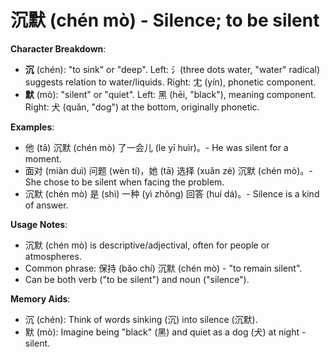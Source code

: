 # **沉默 (chén mò) - Silence; to be silent**

**Character Breakdown**:  
- **沉** (chén): "to sink" or "deep". Left: ⺡(three dots water, "water" radical) suggests relation to water/liquids. Right: 冘 (yín), phonetic component.  
- **默** (mò): "silent" or "quiet". Left: 黑 (hēi, "black"), meaning component. Right: 犬 (quǎn, "dog") at the bottom, originally phonetic.

**Examples**:  
- 他 (tā) 沉默 (chén mò) 了一会儿 (le yī huìr)。- He was silent for a moment.  
- 面对 (miàn duì) 问题 (wèn tí)，她 (tā) 选择 (xuǎn zé) 沉默 (chén mò)。- She chose to be silent when facing the problem.  
- 沉默 (chén mò) 是 (shì) 一种 (yì zhǒng) 回答 (huí dá)。- Silence is a kind of answer.

**Usage Notes**:  
- 沉默 (chén mò) is descriptive/adjectival, often for people or atmospheres.  
- Common phrase: 保持 (bǎo chí) 沉默 (chén mò) - "to remain silent".  
- Can be both verb ("to be silent") and noun ("silence").

**Memory Aids**:  
- 沉 (chén): Think of words sinking (沉) into silence (沉默).  
- 默 (mò): Imagine being "black" (黑) and quiet as a dog (犬) at night - silent.